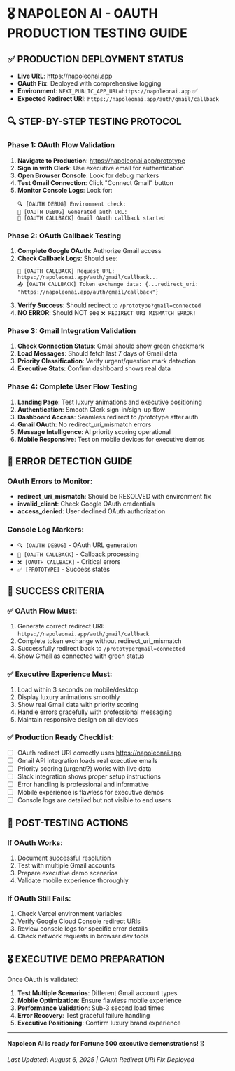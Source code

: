 # 🎖️ NAPOLEON AI - OAUTH PRODUCTION TESTING GUIDE

## ✅ PRODUCTION DEPLOYMENT STATUS
- **Live URL**: https://napoleonai.app
- **OAuth Fix**: Deployed with comprehensive logging
- **Environment**: `NEXT_PUBLIC_APP_URL=https://napoleonai.app` ✅
- **Expected Redirect URI**: `https://napoleonai.app/auth/gmail/callback`

## 🔍 STEP-BY-STEP TESTING PROTOCOL

### Phase 1: OAuth Flow Validation
1. **Navigate to Production**: https://napoleonai.app/prototype
2. **Sign in with Clerk**: Use executive email for authentication
3. **Open Browser Console**: Look for debug markers
4. **Test Gmail Connection**: Click "Connect Gmail" button
5. **Monitor Console Logs**: Look for:
   ```
   🔍 [OAUTH DEBUG] Environment check:
   🚀 [OAUTH DEBUG] Generated auth URL:
   🔄 [OAUTH CALLBACK] Gmail OAuth callback started
   ```

### Phase 2: OAuth Callback Testing  
1. **Complete Google OAuth**: Authorize Gmail access
2. **Check Callback Logs**: Should see:
   ```
   🔄 [OAUTH CALLBACK] Request URL: https://napoleonai.app/auth/gmail/callback...
   📤 [OAUTH CALLBACK] Token exchange data: {...redirect_uri: "https://napoleonai.app/auth/gmail/callback"}
   ```
3. **Verify Success**: Should redirect to `/prototype?gmail=connected`
4. **NO ERROR**: Should NOT see `❌ REDIRECT URI MISMATCH ERROR!`

### Phase 3: Gmail Integration Validation
1. **Check Connection Status**: Gmail should show green checkmark
2. **Load Messages**: Should fetch last 7 days of Gmail data
3. **Priority Classification**: Verify urgent/question mark detection
4. **Executive Stats**: Confirm dashboard shows real data

### Phase 4: Complete User Flow Testing
1. **Landing Page**: Test luxury animations and executive positioning
2. **Authentication**: Smooth Clerk sign-in/sign-up flow
3. **Dashboard Access**: Seamless redirect to /prototype after auth
4. **Gmail OAuth**: No redirect_uri_mismatch errors
5. **Message Intelligence**: AI priority scoring operational
6. **Mobile Responsive**: Test on mobile devices for executive demos

## 🚨 ERROR DETECTION GUIDE

### OAuth Errors to Monitor:
- **redirect_uri_mismatch**: Should be RESOLVED with environment fix
- **invalid_client**: Check Google OAuth credentials
- **access_denied**: User declined OAuth authorization

### Console Log Markers:
- `🔍 [OAUTH DEBUG]` - OAuth URL generation
- `🔄 [OAUTH CALLBACK]` - Callback processing  
- `❌ [OAUTH CALLBACK]` - Critical errors
- `✅ [PROTOTYPE]` - Success states

## 🎯 SUCCESS CRITERIA

### ✅ OAuth Flow Must:
1. Generate correct redirect URI: `https://napoleonai.app/auth/gmail/callback`
2. Complete token exchange without redirect_uri_mismatch
3. Successfully redirect back to `/prototype?gmail=connected`
4. Show Gmail as connected with green status

### ✅ Executive Experience Must:
1. Load within 3 seconds on mobile/desktop
2. Display luxury animations smoothly
3. Show real Gmail data with priority scoring
4. Handle errors gracefully with professional messaging
5. Maintain responsive design on all devices

### ✅ Production Ready Checklist:
- [ ] OAuth redirect URI correctly uses https://napoleonai.app
- [ ] Gmail API integration loads real executive emails
- [ ] Priority scoring (urgent/?) works with live data
- [ ] Slack integration shows proper setup instructions
- [ ] Error handling is professional and informative
- [ ] Mobile experience is flawless for executive demos
- [ ] Console logs are detailed but not visible to end users

## 🚀 POST-TESTING ACTIONS

### If OAuth Works:
1. Document successful resolution
2. Test with multiple Gmail accounts
3. Prepare executive demo scenarios
4. Validate mobile experience thoroughly

### If OAuth Still Fails:
1. Check Vercel environment variables
2. Verify Google Cloud Console redirect URIs
3. Review console logs for specific error details
4. Check network requests in browser dev tools

## 🎖️ EXECUTIVE DEMO PREPARATION

Once OAuth is validated:
1. **Test Multiple Scenarios**: Different Gmail account types
2. **Mobile Optimization**: Ensure flawless mobile experience
3. **Performance Validation**: Sub-3 second load times
4. **Error Recovery**: Test graceful failure handling
5. **Executive Positioning**: Confirm luxury brand experience

---

**Napoleon AI is ready for Fortune 500 executive demonstrations!** 🎖️

*Last Updated: August 6, 2025 | OAuth Redirect URI Fix Deployed*